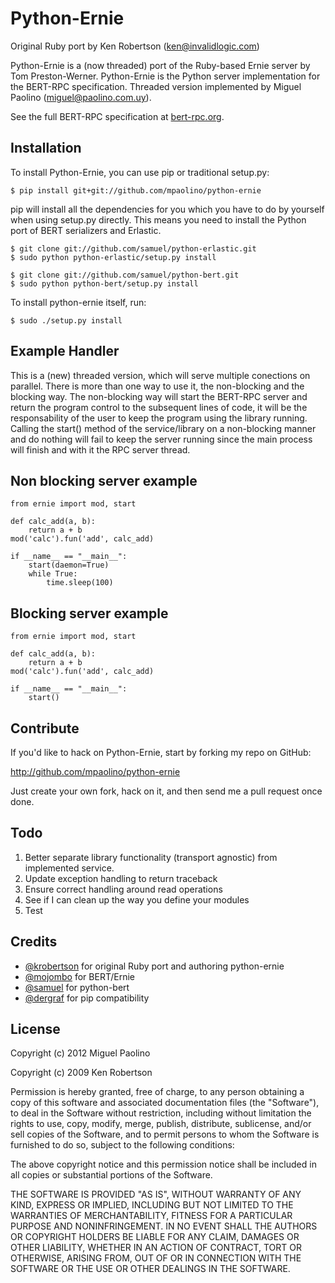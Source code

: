 Python-Ernie
=====
Original Ruby port by Ken Robertson (ken@invalidlogic.com)

Python-Ernie is a (now threaded) port of the Ruby-based Ernie server by Tom Preston-Werner. Python-Ernie is the Python server implementation for the BERT-RPC specification. Threaded version implemented by Miguel Paolino (miguel@paolino.com.uy).

See the full BERT-RPC specification at [bert-rpc.org](http://bert-rpc.org).


Installation
------------

To install Python-Ernie, you can use pip or traditional setup.py:

    $ pip install git+git://github.com/mpaolino/python-ernie 

pip will install all the dependencies for you which you have to do by yourself when using setup.py directly. This means you need to install the Python port of BERT serializers and Erlastic.

    $ git clone git://github.com/samuel/python-erlastic.git
    $ sudo python python-erlastic/setup.py install
    
    $ git clone git://github.com/samuel/python-bert.git
    $ sudo python python-bert/setup.py install

To install python-ernie itself, run:

    $ sudo ./setup.py install


Example Handler
---------------
This is a (new) threaded version, which will serve multiple conections on parallel. There is more than one way to use it,
the non-blocking and the blocking way. The non-blocking way will start the BERT-RPC server and return the program control
to the subsequent lines of code, it will be the responsability of the user to keep the program using the library running.
Calling the start() method of the service/library on a non-blocking manner and do nothing will fail to keep the server running
since the main process will finish and with it the RPC server thread.

Non blocking server example
--------------------------


    from ernie import mod, start
    
    def calc_add(a, b):
        return a + b
    mod('calc').fun('add', calc_add)
    
    if __name__ == "__main__":
        start(daemon=True)
        while True:
            time.sleep(100)

Blocking server example 
----------------------


    from ernie import mod, start
    
    def calc_add(a, b):
        return a + b
    mod('calc').fun('add', calc_add)
    
    if __name__ == "__main__":
        start()



Contribute
----------

If you'd like to hack on Python-Ernie, start by forking my repo on GitHub:

http://github.com/mpaolino/python-ernie

Just create your own fork, hack on it, and then send me a pull request once done.


Todo
---------

1. Better separate library functionality (transport agnostic) from implemented service.
1. Update exception handling to return traceback
1. Ensure correct handling around read operations
1. See if I can clean up the way you define your modules
1. Test

Credits
---------

* [@krobertson](https://github.com/krobertson) for original Ruby port and authoring python-ernie
* [@mojombo](https://github.com/mojombo) for BERT/Ernie
* [@samuel](https://github.com/samuel) for python-bert
* [@dergraf](https://github.com/dergraf) for pip compatibility

License
---------

Copyright (c) 2012 Miguel Paolino

Copyright (c) 2009 Ken Robertson

Permission is hereby granted, free of charge, to any person obtaining
a copy of this software and associated documentation files (the
"Software"), to deal in the Software without restriction, including
without limitation the rights to use, copy, modify, merge, publish,
distribute, sublicense, and/or sell copies of the Software, and to
permit persons to whom the Software is furnished to do so, subject to
the following conditions:

The above copyright notice and this permission notice shall be
included in all copies or substantial portions of the Software.

THE SOFTWARE IS PROVIDED "AS IS", WITHOUT WARRANTY OF ANY KIND,
EXPRESS OR IMPLIED, INCLUDING BUT NOT LIMITED TO THE WARRANTIES OF
MERCHANTABILITY, FITNESS FOR A PARTICULAR PURPOSE AND
NONINFRINGEMENT. IN NO EVENT SHALL THE AUTHORS OR COPYRIGHT HOLDERS BE
LIABLE FOR ANY CLAIM, DAMAGES OR OTHER LIABILITY, WHETHER IN AN ACTION
OF CONTRACT, TORT OR OTHERWISE, ARISING FROM, OUT OF OR IN CONNECTION
WITH THE SOFTWARE OR THE USE OR OTHER DEALINGS IN THE SOFTWARE.
